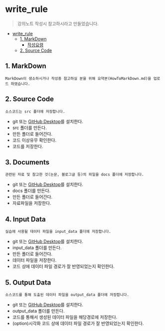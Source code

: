 # write_rule
> 강의노트 작성시 참고하시라고 만들었습니다.

* [write_rule](https://github.com/df-AI/BigAlMot_01/tree/master/write_rule#write_rule)
  * [1. MarkDown](https://github.com/df-AI/BigAlMot_01/tree/master/write_rule#1-markdown)
    * [작성요령](./HowToMarkDown.md) 
  * [2. Source Code](https://github.com/df-AI/BigAlMot_01/tree/master/write_rule#2-source-code)


## 1. MarkDown
```
MarkDown이 생소하시거나 작성중 참고하실 분을 위해 요약본(HowToMarkDown.md)을 업로드 하였습니다.
```

## 2. Source Code
```
소스코드는 src 폴더에 저장합니다.
```
- git 또는 [GitHub Desktop](https://desktop.github.com/)를 설치한다.
- src 폴더를 만든다.
- 만든 폴더로 들어간다.
- 코드 이상유무 확인한다.
- 코드를 저장한다.

## 3. Documents
```
관련된 자료 및 참고한 것(논문, 블로그글 등)의 파일을 docs 폴더에 저장합니다.
```
- git 또는 [GitHub Desktop](https://desktop.github.com/)를 설치한다.
- docs 폴더를 만든다.
- 만든 폴더로 들어간다.
- 자료파일을 저장한다.

## 4. Input Data
```
실습에 사용될 데이터 파일을 input_data 폴더에 저장합니다.
```
- git 또는 [GitHub Desktop](https://desktop.github.com/)를 설치한다.
- input_data 폴더를 만든다.
- 만든 폴더로 들어간다.
- 데이터 파일을 저장한다.
- 코드 상에 데이터 파일 경로가 잘 반영되었는지 확인한다.

## 5. Output Data
```
소스코드를 통해 도출된 데이터 파일을 output_data 폴더에 저장합니다.
```
- git 또는 [GitHub Desktop](https://desktop.github.com/)를 설치한다.
- output_data 폴더를 만든다.
- 코드를 통해서 생성된 데이터 파일을 해당경로에 저장한다.
- (option)시각화 코드 상에 데이터 파일 경로가 잘 반영되었는지 확인한다.
